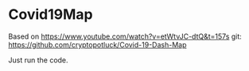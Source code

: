 # Covid19Map

Based on https://www.youtube.com/watch?v=etWtvJC-dtQ&t=157s
git: https://github.com/cryptopotluck/Covid-19-Dash-Map

Just run the code.
